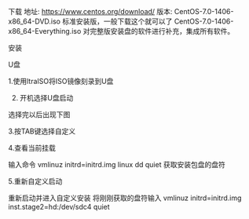 下载
地址:
https://www.centos.org/download/
版本:
CentOS-7.0-1406-x86_64-DVD.iso 标准安装版，一般下载这个就可以了
CentOS-7.0-1406-x86_64-Everything.iso 对完整版安装盘的软件进行补充，集成所有软件。

安装

U盘

1.使用ltraISO将ISO镜像刻录到U盘






2. 开机选择U盘启动

选择完以后出现下图



3.按TAB键选择自定义



4.查看当前挂载

输入命令    vmlinuz initrd=initrd.img linux dd quiet
获取安装包盘的盘符



5.重新自定义启动

重新启动并进入自定义安装
将刚刚获取的盘符输入
vmlinuz initrd=initrd.img inst.stage2=hd:/dev/sdc4 quiet